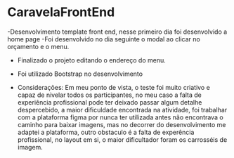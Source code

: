 # CaravelaFrontEnd
-Desenvolvimento template front end, nesse primeiro dia foi desenvolvido a home page
-Foi desenvolvido no dia seguinte o modal ao clicar no orçamento e o menu.
- Finalizado o projeto editando o endereço do menu.
- Foi utilizado Bootstrap no desenvolvimento

- Considerações: Em meu ponto de vista, o teste foi muito criativo e capaz de nivelar todos os participantes, no meu caso a falta de experiência profissional pode ter deixado passar algum detalhe despercebido, a maior dificuldade encontrada na atividade, foi trabalhar com a plataforma figma por nunca ter utilizada antes não encontrava o caminho para baixar imagens, mas no decorrer do desenvolvimento me adaptei a plataforma, outro obstaculo é a falta de experência profissional, no layout em si, o maior dificultador foram os carrosséis de imagem.  

